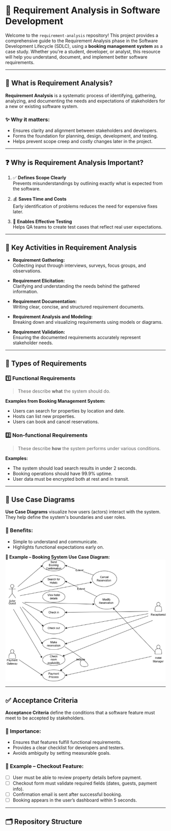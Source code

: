 # 📘 Requirement Analysis in Software Development

Welcome to the `requirement-analysis` repository! This project provides a comprehensive guide to the Requirement Analysis phase in the Software Development Lifecycle (SDLC), using a **booking management system** as a case study. Whether you're a student, developer, or analyst, this resource will help you understand, document, and implement better software requirements.

---

## 🧠 What is Requirement Analysis?

**Requirement Analysis** is a systematic process of identifying, gathering, analyzing, and documenting the needs and expectations of stakeholders for a new or existing software system.

### ✨ Why it matters:
- Ensures clarity and alignment between stakeholders and developers.
- Forms the foundation for planning, design, development, and testing.
- Helps prevent scope creep and costly changes later in the project.

---

## ❓ Why is Requirement Analysis Important?

1. ✅ **Defines Scope Clearly**  
   Prevents misunderstandings by outlining exactly what is expected from the software.

2. 💰 **Saves Time and Costs**  
   Early identification of problems reduces the need for expensive fixes later.

3. 🧪 **Enables Effective Testing**  
   Helps QA teams to create test cases that reflect real user expectations.

---

## 🔑 Key Activities in Requirement Analysis

- **Requirement Gathering:**  
  Collecting input through interviews, surveys, focus groups, and observations.

- **Requirement Elicitation:**  
  Clarifying and understanding the needs behind the gathered information.

- **Requirement Documentation:**  
  Writing clear, concise, and structured requirement documents.

- **Requirement Analysis and Modeling:**  
  Breaking down and visualizing requirements using models or diagrams.

- **Requirement Validation:**  
  Ensuring the documented requirements accurately represent stakeholder needs.

---

## 📂 Types of Requirements

### 1️⃣ Functional Requirements

> These describe **what** the system should do.

**Examples from Booking Management System:**
- Users can search for properties by location and date.
- Hosts can list new properties.
- Users can book and cancel reservations.

### 2️⃣ Non-functional Requirements

> These describe **how** the system performs under various conditions.

**Examples:**
- The system should load search results in under 2 seconds.
- Booking operations should have 99.9% uptime.
- User data must be encrypted both at rest and in transit.

---

## 🧾 Use Case Diagrams

**Use Case Diagrams** visualize how users (actors) interact with the system. They help define the system's boundaries and user roles.

### 🎯 Benefits:
- Simple to understand and communicate.
- Highlights functional expectations early on.

**📌 Example – Booking System Use Case Diagram:**  
[![Case Diagram](./alx-booking-uc.png)](https://drive.google.com/file/d/1RGOhZNFEcJifjmKrXE58CV7N1XNHg7aK/view?usp=sharing)


---

## ✅ Acceptance Criteria

**Acceptance Criteria** define the conditions that a software feature must meet to be accepted by stakeholders.

### 📌 Importance:
- Ensures that features fulfill functional requirements.
- Provides a clear checklist for developers and testers.
- Avoids ambiguity by setting measurable goals.

### 🧾 Example – Checkout Feature:

- [ ] User must be able to review property details before payment.
- [ ] Checkout form must validate required fields (dates, guests, payment info).
- [ ] Confirmation email is sent after successful booking.
- [ ] Booking appears in the user’s dashboard within 5 seconds.

---

## 🗂️ Repository Structure

